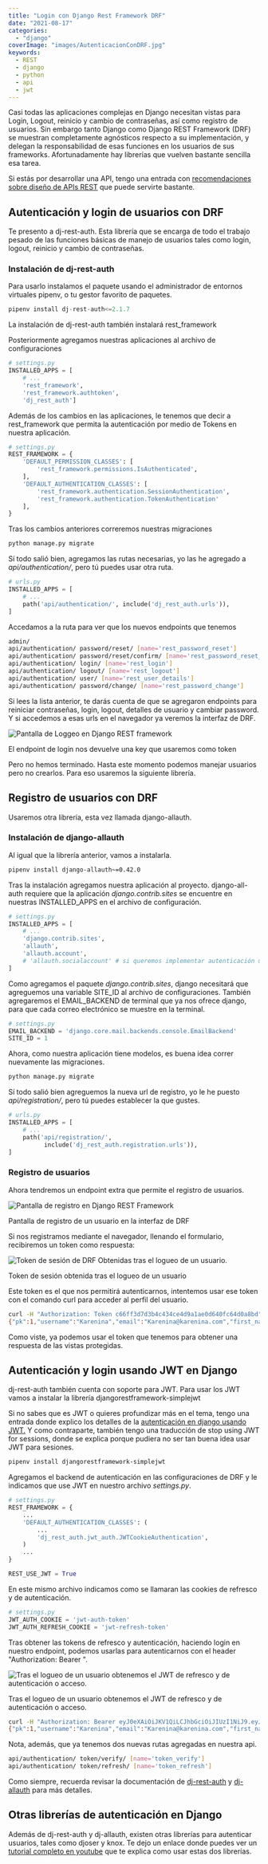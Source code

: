 ```yaml
---
title: "Login con Django Rest Framework DRF"
date: "2021-08-17"
categories: 
  - "django"
coverImage: "images/AutenticacionConDRF.jpg"
keywords:
  - REST
  - django
  - python
  - api
  - jwt
---
```


Casi todas las aplicaciones complejas en Django necesitan vistas para Login, Logout, reinicio y cambio de contraseñas, así como registro de usuarios. Sin embargo tanto Django como Django REST Framework (DRF) se muestran completamente agnósticos respecto a su implementación, y delegan la responsabilidad de esas funciones en los usuarios de sus frameworks. Afortunadamente hay librerías que vuelven bastante sencilla esa tarea.

Si estás por desarrollar una API, tengo una entrada con [recomendaciones sobre diseño de APIs REST](https://coffeebytes.dev/caracteristicas-basicas-de-una-api-rest-y-recomendaciones/) que puede servirte bastante.

## Autenticación y login de usuarios con DRF

Te presento a dj-rest-auth. Esta librería que se encarga de todo el trabajo pesado de las funciones básicas de manejo de usuarios tales como login, logout, reinicio y cambio de contraseñas.

### Instalación de dj-rest-auth

Para usarlo instalamos el paquete usando el administrador de entornos virtuales pipenv, o tu gestor favorito de paquetes.

```python
pipenv install dj-rest-auth<=2.1.7
```

La instalación de dj-rest-auth también instalará rest\_framework

Posteriormente agregamos nuestras aplicaciones al archivo de configuraciones

```python
# settings.py
INSTALLED_APPS = [
    # ...
    'rest_framework',
    'rest_framework.authtoken',
    'dj_rest_auth']
```

Además de los cambios en las aplicaciones, le tenemos que decir a rest\_framework que permita la autenticación por medio de Tokens en nuestra aplicación.

```python
# settings.py
REST_FRAMEWORK = {
    'DEFAULT_PERMISSION_CLASSES': [
        'rest_framework.permissions.IsAuthenticated',
    ],
    'DEFAULT_AUTHENTICATION_CLASSES': [
        'rest_framework.authentication.SessionAuthentication',
        'rest_framework.authentication.TokenAuthentication' 
    ],
}
```

Tras los cambios anteriores correremos nuestras migraciones

```python
python manage.py migrate
```

Sí todo salió bien, agregamos las rutas necesarias, yo las he agregado a _api/authentication/_, pero tú puedes usar otra ruta.

```python
# urls.py
INSTALLED_APPS = [
    # ...
    path('api/authentication/', include('dj_rest_auth.urls')),
]
```

Accedamos a la ruta para ver que los nuevos endpoints que tenemos

```bash
admin/
api/authentication/ password/reset/ [name='rest_password_reset']
api/authentication/ password/reset/confirm/ [name='rest_password_reset_confirm']
api/authentication/ login/ [name='rest_login']
api/authentication/ logout/ [name='rest_logout']
api/authentication/ user/ [name='rest_user_details']
api/authentication/ password/change/ [name='rest_password_change']
```

Si lees la lista anterior, te darás cuenta de que se agregaron endpoints para reiniciar contraseñas, login, logout, detalles de usuario y cambiar password. Y si accedemos a esas urls en el navegador ya veremos la interfaz de DRF.

![Pantalla de Loggeo en Django REST framework](images/DjangoRestFrameworkEndpointLogin.png)

El endpoint de login nos devuelve una key que usaremos como token

Pero no hemos terminado. Hasta este momento podemos manejar usuarios pero no crearlos. Para eso usaremos la siguiente librería.

## Registro de usuarios con DRF

Usaremos otra librería, esta vez llamada django-allauth.

### Instalación de django-allauth

Al igual que la librería anterior, vamos a instalarla.

```bash
pipenv install django-allauth~=0.42.0
```

Tras la instalación agregamos nuestra aplicación al proyecto. django-all-auth requiere que la aplicación _django.contrib.sites_ se encuentre en nuestras INSTALLED\_APPS en el archivo de configuración.

```python
# settings.py
INSTALLED_APPS = [
    # ...
    'django.contrib.sites',
    'allauth', 
    'allauth.account', 
    # 'allauth.socialaccount' # si queremos implementar autenticación usando redes sociales
]
```

Como agregamos el paquete _django.contrib.sites_, django necesitará que agreguemos una variable SITE\_ID al archivo de configuraciones. También agregaremos el EMAIL\_BACKEND de terminal que ya nos ofrece django, para que cada correo electrónico se muestre en la terminal.

```python
# settings.py
EMAIL_BACKEND = 'django.core.mail.backends.console.EmailBackend' 
SITE_ID = 1
```

Ahora, como nuestra aplicación tiene modelos, es buena idea correr nuevamente las migraciones.

```bash
python manage.py migrate
```

Sí todo salió bien agreguemos la nueva url de registro, yo le he puesto _api/registration/_, pero tú puedes establecer la que gustes.

```python
# urls.py
INSTALLED_APPS = [
    # ...
    path('api/registration/', 
          include('dj_rest_auth.registration.urls')),
]
```

### Registro de usuarios

Ahora tendremos un endpoint extra que permite el registro de usuarios.

![Pantalla de registro en Django REST Framework](images/DjangoRestFrameworkEndpointRegistro.png)

Pantalla de registro de un usuario en la interfaz de DRF

Si nos registramos mediante el navegador, llenando el formulario, recibiremos un token como respuesta:

![Token de sesión de DRF Obtenidas tras el logueo de un usuario.](images/DjangoRestFrameworkEndpointToken.png)

Token de sesión obtenida tras el logueo de un usuario

Este token es el que nos permitirá autenticarnos, intentemos usar ese token con el comando curl para acceder al perfil del usuario.

```bash
curl -H "Authorization: Token c66ff3d7d3b4c434ce4d9a1ae0d640fc64d0a8bd" http://127.0.0.1:8000/api/authentication/user/
{"pk":1,"username":"Karenina","email":"Karenina@karenina.com","first_name":"","last_name":""}
```

Como viste, ya podemos usar el token que tenemos para obtener una respuesta de las vistas protegidas.

## Autenticación y login usando JWT en Django

dj-rest-auth también cuenta con soporte para JWT. Para usar los JWT vamos a instalar la librería djangorestframework-simplejwt

Si no sabes que es JWT o quieres profundizar más en el tema, tengo una entrada donde explico los detalles de la [autenticación en django usando JWT.](https://coffeebytes.dev/django-rest-framework-y-jwt-para-autenticar-usuarios/) Y como contraparte, también tengo una traducción de stop using JWT for sessions, donde se explica porque pudiera no ser tan buena idea usar JWT para sesiones.

```bash
pipenv install djangorestframework-simplejwt
```

Agregamos el backend de autenticación en las configuraciones de DRF y le indicamos que use JWT en nuestro archivo _settings.py_.

```python
# settings.py
REST_FRAMEWORK = {
    ...
    'DEFAULT_AUTHENTICATION_CLASSES': (
        ...
        'dj_rest_auth.jwt_auth.JWTCookieAuthentication',
    )
    ...
}

REST_USE_JWT = True
```

En este mismo archivo indicamos como se llamaran las cookies de refresco y de autenticación.

```python
# settings.py
JWT_AUTH_COOKIE = 'jwt-auth-token'
JWT_AUTH_REFRESH_COOKIE = 'jwt-refresh-token'
```

Tras obtener las tokens de refresco y autenticación, haciendo login en nuestro endpoint, podemos usarlas para autenticarnos con el header "Authorization: Bearer <Access token>".

![Tras el logueo de un usuario obtenemos el  JWT de refresco y de autenticación o acceso.](images/DjangoRestFrameworkJWT.png)

Tras el logueo de un usuario obtenemos el JWT de refresco y de autenticación o acceso.

```bash
curl -H "Authorization: Bearer eyJ0eXAiOiJKV1QiLCJhbGciOiJIUzI1NiJ9.eyJ0b2tlbl90eXBlIjoiYWNjZXNzIiwiZXhwIjoxNjI4MjE5NDU1LCJqdGkiOiJhMTI3MGZjMDc5Nzc0MDkzYjM1NThkMjQzYThmYjFiMyIsInVzZXJfaWQiOjN9.vfVSYubOvNTw0iJxnPZ3BTOiFhw17aHX7OWFvscpOQU" http://127.0.0.1:8000/api/authentication/user/
{"pk":1,"username":"Karenina","email":"Karenina@karenina.com","first_name":"","last_name":""}
```

Nota, además, que ya tenemos dos nuevas rutas agregadas en nuestra api.

```bash
api/authentication/ token/verify/ [name='token_verify']
api/authentication/ token/refresh/ [name='token_refresh'] 
```

Como siempre, recuerda revisar la documentación de [dj-rest-auth](https://dj-rest-auth.readthedocs.io/en/latest/) y [dj-allauth](https://django-allauth.readthedocs.io/en/latest/) para más detalles.

## Otras librerías de autenticación en Django

Además de dj-rest-auth y dj-allauth, existen otras librerías para autenticar usuarios, tales como djoser y knox. Te dejo un enlace donde puedes ver un [tutorial completo en youtube](https://www.youtube.com/watch?v=0gRea2RtheM) que te explica como usar estas dos librerías.
